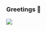 ### Greetings 👋
![](https://github-profile-summary-cards.vercel.app/api/cards/profile-details?username=hsjharvey&theme=vue)
